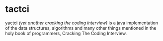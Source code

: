# tactci

yactci *(yet another cracking the coding interview)* is a java implementation of the data structures, algorithms 
and many other things mentioned in the holy book of programmers, Cracking The Coding Interview.    